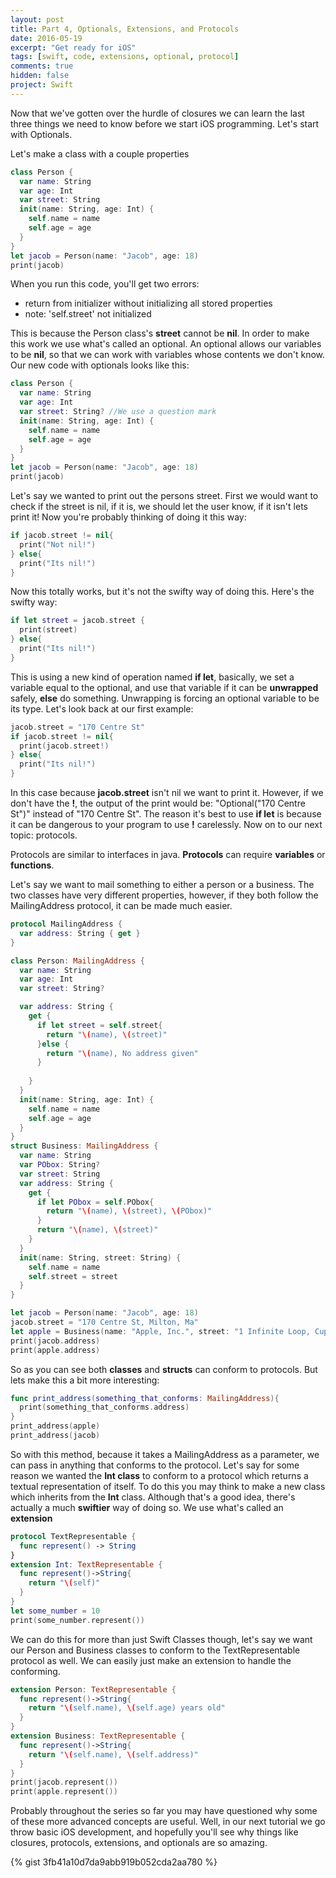 ```yaml
---
layout: post
title: Part 4, Optionals, Extensions, and Protocols
date: 2016-05-19
excerpt: "Get ready for iOS"
tags: [swift, code, extensions, optional, protocol]
comments: true
hidden: false
project: Swift
---
```


Now that we've gotten over the hurdle of closures we can learn the last three things we need to know before we start iOS programming. Let's start with Optionals.

Let's make a class with a couple properties

~~~ swift
class Person {
  var name: String
  var age: Int
  var street: String
  init(name: String, age: Int) {
    self.name = name
    self.age = age
  }
}
let jacob = Person(name: "Jacob", age: 18)
print(jacob)
~~~

When you run this code, you'll get two errors:

* return from initializer without initializing all stored properties
* note: 'self.street' not initialized

This is because the Person class's **street** cannot be **nil**. In order to make this work we use what's called an optional. An optional allows our variables to be **nil**, so that we can work with variables whose contents we don't know. Our new code with optionals looks like this:

~~~ swift
class Person {
  var name: String
  var age: Int
  var street: String? //We use a question mark
  init(name: String, age: Int) {
    self.name = name
    self.age = age
  }
}
let jacob = Person(name: "Jacob", age: 18)
print(jacob)
~~~ 

Let's say we wanted to print out the persons street. First we would want to check if the street is nil, if it is, we should let the user know, if it isn't lets print it! Now you're probably thinking of doing it this way:

~~~ swift
if jacob.street != nil{
  print("Not nil!")
} else{
  print("Its nil!")
}
~~~

Now this totally works, but it's not the swifty way of doing this. Here's the swifty way:

~~~ swift
if let street = jacob.street {
  print(street)
} else{
  print("Its nil!")
}
~~~

This is using a new kind of operation named **if let**, basically, we set a variable equal to the optional, and use that variable if it can be __unwrapped__ safely, **else** do something. Unwrapping is forcing an optional variable to be its type. Let's look back at our first example:

~~~ swift
jacob.street = "170 Centre St"
if jacob.street != nil{
  print(jacob.street!)
} else{
  print("Its nil!")
}
~~~

In this case because **jacob.street** isn't nil we want to print it. However, if we don't have the **!**, the output of the print would be: "Optional("170 Centre St")" instead of "170 Centre St". The reason it's best to use **if let** is because it can be dangerous to your program to use **!** carelessly. Now on to our next topic: protocols.

Protocols are similar to interfaces in java. **Protocols** can require __variables__ or __functions__.

Let's say we want to mail something to either a person or a business. The two classes have very different properties, however, if they both follow the MailingAddress protocol, it can be made much easier.

~~~ swift
protocol MailingAddress {
  var address: String { get }
}

class Person: MailingAddress {
  var name: String
  var age: Int
  var street: String?

  var address: String {
    get {
      if let street = self.street{
        return "\(name), \(street)"
      }else {
        return "\(name), No address given"
      }
      
    }
  }
  init(name: String, age: Int) {
    self.name = name
    self.age = age
  }
}
struct Business: MailingAddress {
  var name: String
  var PObox: String?
  var street: String
  var address: String {
    get {
      if let PObox = self.PObox{
        return "\(name), \(street), \(PObox)"
      }
      return "\(name), \(street)"
    }
  }
  init(name: String, street: String) {
    self.name = name
    self.street = street
  }
}

let jacob = Person(name: "Jacob", age: 18)
jacob.street = "170 Centre St, Milton, Ma"
let apple = Business(name: "Apple, Inc.", street: "1 Infinite Loop, Cupertino, CA")
print(jacob.address)
print(apple.address)
~~~

So as you can see both **classes** and **structs** can conform to protocols. But lets make this a bit more interesting:

~~~ swift
func print_address(something_that_conforms: MailingAddress){
  print(something_that_conforms.address)
}
print_address(apple)
print_address(jacob)
~~~

So with this method, because it takes a MailingAddress as a parameter, we can pass in anything that conforms to the protocol. Let's say for some reason we wanted the **Int class** to conform to a protocol which returns a textual representation of itself. To do this you may think to make a new class which inherits from the **Int** class. Although that's a good idea, there's actually a much __swiftier__ way of doing so. We use what's called an **extension**

~~~ swift
protocol TextRepresentable {
  func represent() -> String
}
extension Int: TextRepresentable {
  func represent()->String{
    return "\(self)"
  }
}
let some_number = 10
print(some_number.represent())
~~~

We can do this for more than just Swift Classes though, let's say we want our Person and Business classes to conform to the TextRepresentable protocol as well. We can easily just make an extension to handle the conforming. 

~~~ swift
extension Person: TextRepresentable {
  func represent()->String{
    return "\(self.name), \(self.age) years old"
  }
}
extension Business: TextRepresentable {
  func represent()->String{
    return "\(self.name), \(self.address)"
  }
}
print(jacob.represent())
print(apple.represent())
~~~

Probably throughout the series so far you may have questioned why some of these more advanced concepts are useful. Well, in our next tutorial we go throw basic iOS development, and hopefully you'll see why things like closures, protocols, extensions, and optionals are so amazing.

{% gist 3fb41a10d7da9abb919b052cda2aa780 %}



